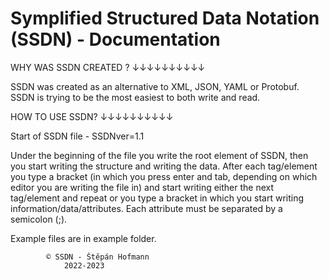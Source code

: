 # Symplified Structured Data Notation (SSDN) - Documentation

WHY WAS SSDN CREATED ?
    ↓↓↓↓↓↓↓↓↓↓                         

SSDN was created as an alternative to XML, JSON, YAML or Protobuf.
SSDN is trying to be the most easiest to both write and read.
                                 
HOW TO USE SSDN?
 ↓↓↓↓↓↓↓↓↓↓

Start of SSDN file - SSDNver=1.1

Under the beginning of the file you write the root element of SSDN,
then you start writing the structure and writing the data.
After each tag/element you type a bracket (in which you press enter and tab, 
depending on which editor you are writing the file in) and start writing either the next tag/element 
and repeat or you type a bracket in which you start writing information/data/attributes.
Each attribute must be separated by a semicolon (;).

Example files are in example folder.

			© SSDN - Štěpán Hofmann 
				2022-2023

